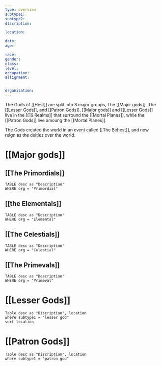 ```yaml
---
type: overview
subtype1:
subtype2:
discription:

location:

date:
age:

race:
gender:
class:
level:
occupation:
allignment:


organization:
---
```

 The Gods of [[Hest]] are split into 3 major groups, The [[Major gods]], The [[Lesser Gods]], and [[Patron Gods]]. [[Major gods]] and [[Lesser Gods]] live in the [[16 Realms]] that surround the [[Mortal Planes]], while the [[Patron Gods]] live amoung the [[Mortal Planes]].

The Gods created the world in an event called [[The Behest]], and now reign as the deities over the world.

# [[Major gods]]

## [[The Primordials]]
```dataview
TABLE desc as "Description"
WHERE org = "Primordial"
```
## [[the Elementals]]
```dataview
TABLE desc as "Description"
WHERE org = "Elemental"
```
## [[The Celestials]]
```dataview
TABLE desc as "Description"
WHERE org = "Celestial"
```
## [[The Primevals]]
```dataview
TABLE desc as "Description"
WHERE org = "Primeval"
```


# [[Lesser Gods]]
```dataview
Table desc as "Discription", location
where subtype1 = "lesser god"
sort location
```




# [[Patron Gods]]
```dataview
Table desc as "Discription", location
where subtype1 = "patron god"

```